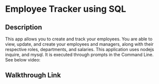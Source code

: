 # Employee Tracker using SQL

## Description
This app allows you to create and track your employees. You are able to view, update, and create your employees and managers, along with their respective roles, departments, and salaries. This application uses nodejs inquire, and mysql. It is executed through prompts in the Command Line. See below video:

## Walkthrough Link
